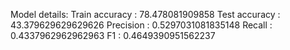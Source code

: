 Model details:
Train accuracy : 78.478081909858
Test accuracy : 43.379629629629626
Precision : 0.5297031081835148
Recall : 0.4337962962962963
F1 : 0.4649390951562237
